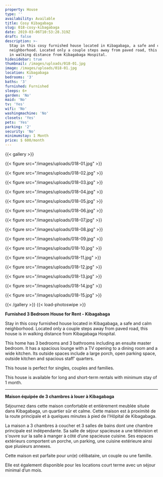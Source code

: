 ```yaml
---
property: House
type: ''
availability: Available
title: Cosy Kibagabaga
slug: 018-cosy-kibagabaga
date: 2019-03-06T10:53:28.319Z
draft: false
description: >-
  Stay in this cosy furnished house located in Kibagabaga, a safe and calm
  neighborhood. Located only a couple steps away from paved road, this house is
  in walking distance from Kibagabaga Hospital.
hidesidebar: true
thumbnail: /images/uploads/018-01.jpg
image: /images/uploads/018-01.jpg
location: Kibagabaga
bedrooms: '3'
baths: '3'
furnished: Furnished
sleeps: 6+
garden: 'No'
maid: 'No'
tv: 'Yes'
wifi: 'No'
washingmachine: 'No'
closets: 'Yes'
pets: 'Yes'
parking: '2'
security: 'No'
minimumstay: 1 Month
price: $ 600/month
---
```

{{< gallery >}} 

{{< figure src="/images/uploads/018-01.jpg" >}} 

{{< figure src="/images/uploads/018-02.jpg" >}}

 {{< figure src="/images/uploads/018-03.jpg" >}} 

{{< figure src="/images/uploads/018-04.jpg" >}}

{{< figure src="/images/uploads/018-05.jpg" >}}

 {{< figure src="/images/uploads/018-06.jpg" >}}

 {{< figure src="/images/uploads/018-07.jpg" >}}

 {{< figure src="/images/uploads/018-08.jpg" >}}

{{< figure src="/images/uploads/018-09.jpg" >}} 

{{< figure src="/images/uploads/018-10.jpg" >}}

 {{< figure src="/images/uploads/018-11.jpg" >}} 

{{< figure src="/images/uploads/018-12.jpg" >}}

{{< figure src="/images/uploads/018-13.jpg" >}}

{{< figure src="/images/uploads/018-14.jpg" >}}

{{< figure src="/images/uploads/018-15.jpg" >}}

 {{< /gallery >}} {{< load-photoswipe >}}

**Furnished 3 Bedroom House for Rent - Kibagabaga**

Stay in this cosy furnished house located in Kibagabaga, a safe and calm neighborhood. Located only a couple steps away from paved road, this house is in walking distance from Kibagabaga Hospital.

This home has 3 bedrooms and 3 bathrooms including an ensuite master bedroom. It has a spacious lounge with a TV opening to a dining room and a wide kitchen. Its outside spaces include a large porch, open parking space, outside kitchen and spacious staff’ quarters.

This house is perfect for singles, couples and families. 

This house is available for long and short-term rentals with minimum stay of 1 month.

- - -

**Maison équipée de 3 chambres à louer à Kibagabaga**

Séjournez dans cette maison confortable et entièrement meublée située dans Kibagabaga, un quartier sûr et calme. Cette maison est à proximité de la route principale et à quelques minutes à pied de l'Hôpital de Kibagabaga. 

La maison a 3 chambres à coucher et 3 salles de bains dont une chambre principale est indépendante. Sa salle de séjour spacieuse a une télévision et s'ouvre sur la salle à manger à côté d’une spacieuse cuisine. Ses espaces extérieurs comportent un porche, un parking, une cuisine extérieure ainsi que plusieurs annexes.

Cette maison est parfaite pour un(e) célibataire, un couple ou une famille. 

Elle est également disponible pour les locations court terme avec un séjour minimal d’un mois.
